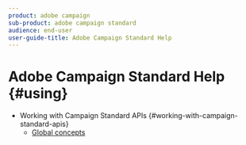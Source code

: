 ```yaml
---
product: adobe campaign
sub-product: adobe campaign standard
audience: end-user
user-guide-title: Adobe Campaign Standard Help
---
```


# Adobe Campaign Standard Help {#using}

+ Working with Campaign Standard APIs {#working-with-campaign-standard-apis}
  + [Global concepts](api/using/global-concepts.md)
